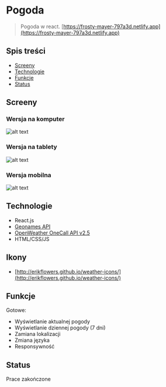 # Pogoda
> Pogoda w react. [https://frosty-mayer-797a3d.netlify.app](https://frosty-mayer-797a3d.netlify.app)

## Spis treści
* [Screeny](#screeny)
* [Technologie](#technologie)
* [Funkcje](#funkcje)
* [Status](#status)

## Screeny
### Wersja na komputer
![alt text](https://i.ibb.co/VC7dGcQ/komputer.png)

### Wersja na tablety
![alt text](https://i.ibb.co/JKFZN2s/tablet.png)

### Wersja mobilna
![alt text](https://i.ibb.co/VTzY89B/telefon.png)

## Technologie
* React.js
* [Geonames API](https://www.geonames.org)
* [OpenWeather OneCall API v2.5](https://openweathermap.org/)
* HTML/CSS/JS

## Ikony
* [http://erikflowers.github.io/weather-icons/](http://erikflowers.github.io/weather-icons/)

## Funkcje
Gotowe:
* Wyświetlanie aktualnej pogody
* Wyświetlanie dziennej pogody (7 dni)
* Zamiana lokalizacji
* Zmiana języka
* Responsywność

## Status
Prace zakończone


